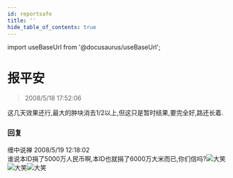 ```yaml
---
id: reportsafe 
title: ''
hide_table_of_contents: true
---
```


import useBaseUrl from '@docusaurus/useBaseUrl';

# 报平安

> 2008/5/18 17:52:06

<div style={{color: '#CC0000', fontWeight: 'normal', fontSize: '18px'}}>

这几天效果还行,最大的肿块消去1/2以上,但这只是暂时结果,要完全好,路还长着.

</div>

### 回复

<div class='blog-comment'>
<span class='blog-comment-chan'>缠中说禅</span> 2008/5/19 12:18:02<br/>
谁说本ID捐了5000万人民币啊,本ID也就捐了6000万大米而已,你们信吗?<img src={useBaseUrl('/img/economics/reportsafe/smile.gif')} title="大笑"/><img src={useBaseUrl('/img/economics/reportsafe/smile.gif')} title="大笑"/><img src={useBaseUrl('/img/economics/reportsafe/smile.gif')} title="大笑"/>
</div>